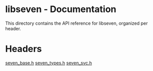 # libseven - Documentation

This directory contains the API reference for libseven, organized per header.

# Headers

[seven\_base.h](./base.md)
[seven\_types.h](./types.md)
[seven\_svc.h](./svc.md)
